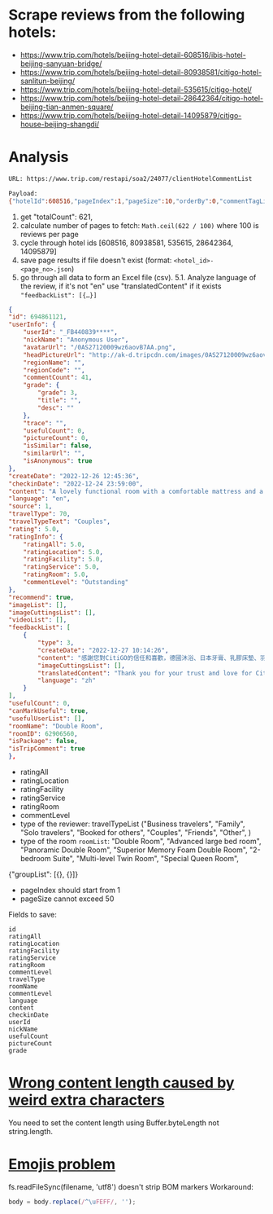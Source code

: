 # Scrape reviews from the following hotels:
- https://www.trip.com/hotels/beijing-hotel-detail-608516/ibis-hotel-beijing-sanyuan-bridge/
- https://www.trip.com/hotels/beijing-hotel-detail-80938581/citigo-hotel-sanlitun-beijing/
- https://www.trip.com/hotels/beijing-hotel-detail-535615/citigo-hotel/
- https://www.trip.com/hotels/beijing-hotel-detail-28642364/citigo-hotel-beijing-tian-anmen-square/
- https://www.trip.com/hotels/beijing-hotel-detail-14095879/citigo-house-beijing-shangdi/


# Analysis 
```sh
URL: https://www.trip.com/restapi/soa2/24077/clientHotelCommentList

Payload:
{"hotelId":608516,"pageIndex":1,"pageSize":10,"orderBy":0,"commentTagList":[],"commentTagV2List":[],"travelTypeList":[],"roomList":[],"packageList":[],"commonStatisticList":[],"UnusefulReviewPageIndex":1,"repeatComment":1,"functionOptions":["IntegratedTARating","hidePicAndVideoAgg","TripReviewsToServerOnline"],"webpSupport":true,"platform":"online","pageID":"10320668147","head":{"Version":"","userRegion":"XX","Locale":"en-XX","LocaleController":"en-XX","TimeZone":"8","Currency":"USD","PageId":"10320668147","webpSupport":true,"userIP":"","P":"37537490871","ticket":"","clientID":"1675934763370.43vce0","Frontend":{"vid":"1675934763370.43vce0","sessionID":1,"pvid":2},"group":"TRIP","bu":"IBU","platform":"PC","Union":{"AllianceID":"","SID":"","Ouid":""},"HotelExtension":{"group":"TRIP","hasAidInUrl":false,"Qid":641795021033,"WebpSupport":true,"PID":"524208d5-b8e7-443e-8636-feb135429d64"}}}
```

1. get "totalCount": 621,
2. calculate number of pages to fetch: `Math.ceil(622 / 100)` where 100 is reviews per page
3. cycle through hotel ids [608516, 80938581, 535615, 28642364, 14095879]
4. save page results if file doesn't exist (format: `<hotel_id>-<page_no>.json`)
5. go through all data to form an Excel file (csv).
 5.1. Analyze language of the review, if it's not "en" use "translatedContent" if it exists `"feedbackList": [{…}]`
```json
{
"id": 694861121,
"userInfo": {
    "userId": "_FB440839****",
    "nickName": "Anonymous User",
    "avatarUrl": "/0AS27120009wz6aovB7AA.png",
    "headPictureUrl": "http://ak-d.tripcdn.com/images/0AS27120009wz6aovB7AA_C_130_130_Q70.png",
    "regionName": "",
    "regionCode": "",
    "commentCount": 41,
    "grade": {
        "grade": 3,
        "title": "",
        "desc": ""
    },
    "trace": "",
    "usefulCount": 0,
    "pictureCount": 0,
    "isSimilar": false,
    "similarUrl": "",
    "isAnonymous": true
},
"createDate": "2022-12-26 12:45:36",
"checkinDate": "2022-12-24 23:59:00",
"content": "A lovely functional room with a comfortable mattress and a nice shower. Nice, warm heat in the winter. Friendly staff and good location. Would stay again.",
"language": "en",
"source": 1,
"travelType": 70,
"travelTypeText": "Couples",
"rating": 5.0,
"ratingInfo": {
    "ratingAll": 5.0,
    "ratingLocation": 5.0,
    "ratingFacility": 5.0,
    "ratingService": 5.0,
    "ratingRoom": 5.0,
    "commentLevel": "Outstanding"
},
"recommend": true,
"imageList": [],
"imageCuttingsList": [],
"videoList": [],
"feedbackList": [
    {
        "type": 3,
        "createDate": "2022-12-27 10:14:26",
        "content": "感謝您對CitiGO的信任和喜歡，德國沐浴、日本牙膏、乳膠床墊、羽絨床品……在睡眠和沐浴方面，CitiGO始終嚴守高品質標準。我們會繼續努力，創造更多更好的入住體驗，期待您再次入住！",
        "imageCuttingsList": [],
        "translatedContent": "Thank you for your trust and love for CitiGO, German bathing, Japanese toothpaste, latex mattresses, feather bedding... In terms of sleeping and bathing, CitiGO always strictly adheres to high quality standards. We will continue to work hard to create more and better check-in experience, and look forward to your stay again!",
        "language": "zh"
    }
],
"usefulCount": 0,
"canMarkUseful": true,
"usefulUserList": [],
"roomName": "Double Room",
"roomID": 62906560,
"isPackage": false,
"isTripComment": true
},
```
- ratingAll
- ratingLocation
- ratingFacility
- ratingService
- ratingRoom
- commentLevel
- type of the reviewer: travelTypeList ("Business travelers", "Family", "Solo travelers", "Booked for others", "Couples", "Friends", "Other", )
- type of the room `roomList`: "Double Room", "Advanced large bed room", "Panoramic Double Room", "Superior Memory Foam Double Room", "2-bedroom Suite", "Multi-level Twin Room", "Special Queen Room", 

{"groupList": [{<review>}, {<review>}]}
- pageIndex should start from 1
- pageSize cannot exceed 50

Fields to save:
```csv
id
ratingAll
ratingLocation
ratingFacility
ratingService
ratingRoom
commentLevel
travelType
roomName
commentLevel
language
content
checkinDate
userId
nickName
usefulCount
pictureCount
grade
```
# [Wrong content length caused by weird extra characters](https://github.com/expressjs/express/issues/1816)
You need to set the content length using Buffer.byteLength not string.length.
# [Emojis problem](https://github.com/nodejs/node-v0.x-archive/issues/1918)
fs.readFileSync(filename, 'utf8') doesn't strip BOM markers
Workaround:
```js
body = body.replace(/^\uFEFF/, '');
```